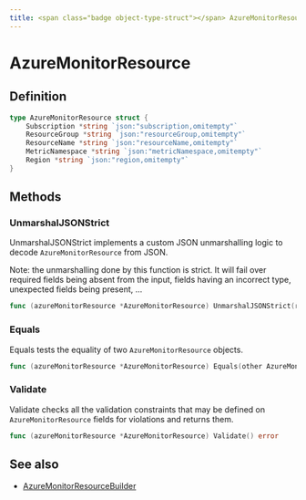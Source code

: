 ```yaml
---
title: <span class="badge object-type-struct"></span> AzureMonitorResource
---
```

# <span class="badge object-type-struct"></span> AzureMonitorResource

## Definition

```go
type AzureMonitorResource struct {
    Subscription *string `json:"subscription,omitempty"`
    ResourceGroup *string `json:"resourceGroup,omitempty"`
    ResourceName *string `json:"resourceName,omitempty"`
    MetricNamespace *string `json:"metricNamespace,omitempty"`
    Region *string `json:"region,omitempty"`
}
```
## Methods

### <span class="badge object-method"></span> UnmarshalJSONStrict

UnmarshalJSONStrict implements a custom JSON unmarshalling logic to decode `AzureMonitorResource` from JSON.

Note: the unmarshalling done by this function is strict. It will fail over required fields being absent from the input, fields having an incorrect type, unexpected fields being present, …

```go
func (azureMonitorResource *AzureMonitorResource) UnmarshalJSONStrict(raw []byte) error
```

### <span class="badge object-method"></span> Equals

Equals tests the equality of two `AzureMonitorResource` objects.

```go
func (azureMonitorResource *AzureMonitorResource) Equals(other AzureMonitorResource) bool
```

### <span class="badge object-method"></span> Validate

Validate checks all the validation constraints that may be defined on `AzureMonitorResource` fields for violations and returns them.

```go
func (azureMonitorResource *AzureMonitorResource) Validate() error
```

## See also

 * <span class="badge builder"></span> [AzureMonitorResourceBuilder](./builder-AzureMonitorResourceBuilder.md)
